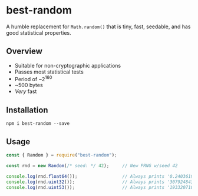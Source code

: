 # best-random
A humble replacement for `Math.random()` that is tiny, fast, seedable, and has good statistical properties.

## Overview
* Suitable for non-cryptographic applications
* Passes most statistical tests
* Period of ~2<sup>160</sup>
* ~500 bytes
* *Very* fast

## Installation
```
npm i best-random --save
```

## Usage
```js
const { Random } = require("best-random");

const rnd = new Random(/* seed: */ 42);     // New PRNG w/seed 42

console.log(rnd.float64());                 // Always prints '0.2403619304225596'
console.log(rnd.uint32());                  // Always prints '3079248431'
console.log(rnd.uint53());                  // Always prints '1933207184009787'
```

